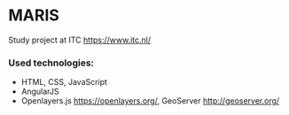 # MARIS
Study project at ITC https://www.itc.nl/

### Used technologies:
* HTML, CSS, JavaScript
* AngularJS
* Openlayers.js https://openlayers.org/, GeoServer http://geoserver.org/
